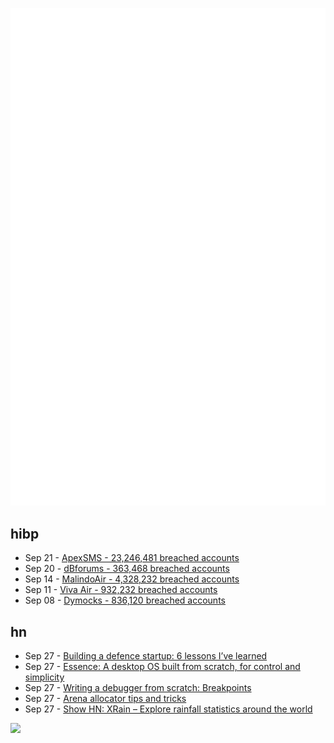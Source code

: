 ![Metrics](https://raw.githubusercontent.com/phixion/phixion/master/metrics.svg)

## hibp

<!--
for https://github.com/phixion/phixion/blob/main/.github/workflows/feeds.yml
-->
<!--START_SECTION:haveibeenpwnd-->
- Sep 21 - [ApexSMS - 23,246,481 breached accounts](https://haveibeenpwned.com/PwnedWebsites#ApexSMS)
- Sep 20 - [dBforums - 363,468 breached accounts](https://haveibeenpwned.com/PwnedWebsites#dBforums)
- Sep 14 - [MalindoAir - 4,328,232 breached accounts](https://haveibeenpwned.com/PwnedWebsites#MalindoAir)
- Sep 11 - [Viva Air - 932,232 breached accounts](https://haveibeenpwned.com/PwnedWebsites#VivaAir)
- Sep 08 - [Dymocks - 836,120 breached accounts](https://haveibeenpwned.com/PwnedWebsites#Dymocks)
<!--END_SECTION:haveibeenpwnd-->

## hn

<!--
for https://github.com/phixion/phixion/blob/main/.github/workflows/feeds.yml
-->
<!--START_SECTION:hn-->
- Sep 27 - [Building a defence startup: 6 lessons I’ve learned](https://medium.com/@ErikKannike/building-a-defence-startup-6-lessons-ive-learned-11619b3a514e)
- Sep 27 - [Essence: A desktop OS built from scratch, for control and simplicity](https://nakst.gitlab.io/essence)
- Sep 27 - [Writing a debugger from scratch: Breakpoints](https://www.timdbg.com/posts/writing-a-debugger-from-scratch-part-5/)
- Sep 27 - [Arena allocator tips and tricks](https://nullprogram.com/blog/2023/09/27/)
- Sep 27 - [Show HN: XRain – Explore rainfall statistics around the world](https://xrain.info/data/)
<!--END_SECTION:hn-->

<!--
for https://yhype.me
-->
![](https://hit.yhype.me/github/profile?user_id=13013670)
